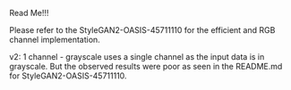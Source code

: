 Read Me!!!

Please refer to the StyleGAN2-OASIS-45711110 for the efficient and RGB channel implementation.

v2: 1 channel - grayscale uses a single channel as the input data is in grayscale. But the observed results were poor as seen in the README.md for StyleGAN2-OASIS-45711110.